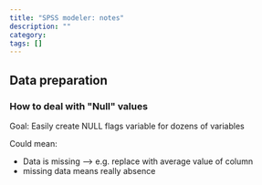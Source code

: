 ```yaml
---
title: "SPSS modeler: notes"
description: ""
category: 
tags: []
---
```




## Data preparation


### How to deal with "Null" values
Goal: Easily create NULL flags variable for dozens of variables

Could mean:

* Data is missing --> e.g. replace with average value of column
* missing data means really absence